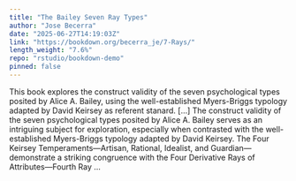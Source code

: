 ```yaml
---
title: "The Bailey Seven Ray Types"
author: "Jose Becerra"
date: "2025-06-27T14:19:03Z"
link: "https://bookdown.org/becerra_je/7-Rays/"
length_weight: "7.6%"
repo: "rstudio/bookdown-demo"
pinned: false
---
```


This book explores the construct validity of the seven psychological types posited by Alice A. Bailey, using the well-established Myers-Briggs typology adapted by David Keirsey as referent stanard. [...] The construct validity of the seven psychological types posited by Alice A. Bailey serves as an intriguing subject for exploration, especially when contrasted with the well-established Myers-Briggs typology adapted by David Keirsey. The Four Keirsey Temperaments—Artisan, Rational, Idealist, and Guardian—demonstrate a striking congruence with the Four Derivative Rays of Attributes—Fourth Ray ...
